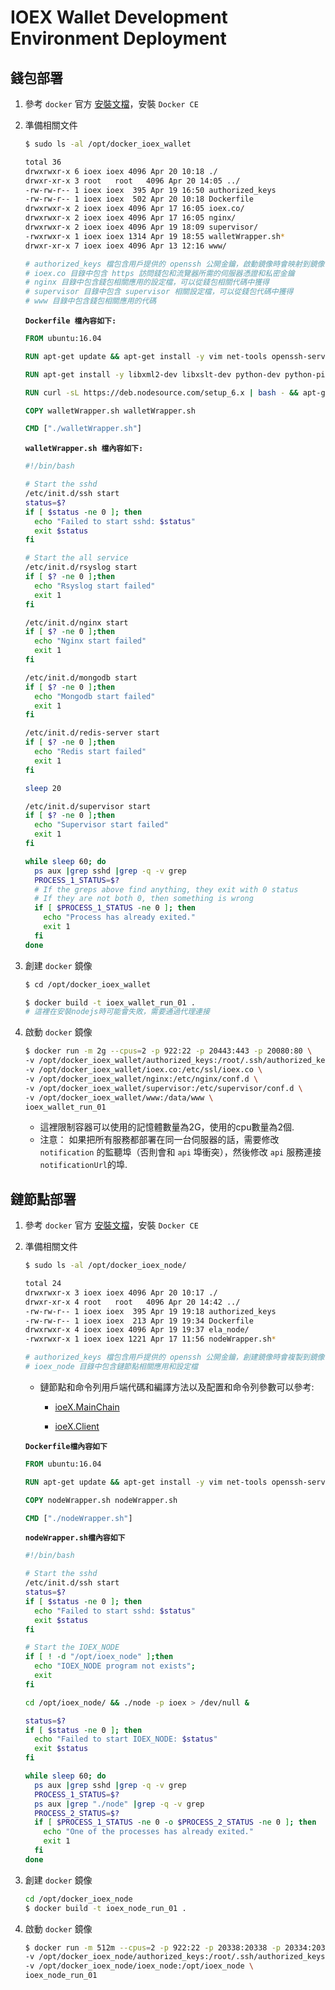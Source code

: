# IOEX Wallet Development Environment Deployment

## 錢包部署

1. 參考 `docker` 官方 [安裝文檔](https://docs.docker.com/install/linux/docker-ce/ubuntu/)，安裝 `Docker CE`

2. 準備相關文件

    ```bash
    $ sudo ls -al /opt/docker_ioex_wallet

    total 36
    drwxrwxr-x 6 ioex ioex 4096 Apr 20 10:18 ./
    drwxr-xr-x 3 root   root   4096 Apr 20 14:05 ../
    -rw-rw-r-- 1 ioex ioex  395 Apr 19 16:50 authorized_keys
    -rw-rw-r-- 1 ioex ioex  502 Apr 20 10:18 Dockerfile
    drwxrwxr-x 2 ioex ioex 4096 Apr 17 16:05 ioex.co/
    drwxrwxr-x 2 ioex ioex 4096 Apr 17 16:05 nginx/
    drwxrwxr-x 2 ioex ioex 4096 Apr 19 18:09 supervisor/
    -rwxrwxr-x 1 ioex ioex 1314 Apr 19 18:55 walletWrapper.sh*
    drwxr-xr-x 7 ioex ioex 4096 Apr 13 12:16 www/

    # authorized_keys 檔包含用戶提供的 openssh 公開金鑰，啟動鏡像時會映射到鏡像中，這樣用戶可以通過 openssh 連接到容器
    # ioex.co 目錄中包含 https 訪問錢包和流覽器所需的伺服器憑證和私密金鑰
    # nginx 目錄中包含錢包相關應用的設定檔，可以從錢包相關代碼中獲得
    # supervisor 目錄中包含 supervisor 相關設定檔，可以從錢包代碼中獲得
    # www 目錄中包含錢包相關應用的代碼
    ```

   **`Dockerfile 檔內容如下:`**

    ```Dockerfile
    FROM ubuntu:16.04

    RUN apt-get update && apt-get install -y vim net-tools openssh-server iputils-ping

    RUN apt-get install -y libxml2-dev libxslt-dev python-dev python-pip libjpeg-dev libcurl4-openssl-dev libgeos-dev libmysqlclient-dev supervisor python nginx mongodb-server redis-server curl rsyslog

    RUN curl -sL https://deb.nodesource.com/setup_6.x | bash - && apt-get install nodejs

    COPY walletWrapper.sh walletWrapper.sh

    CMD ["./walletWrapper.sh"]
    ```

   **`walletWrapper.sh 檔內容如下:`**

    ```bash
    #!/bin/bash

    # Start the sshd
    /etc/init.d/ssh start
    status=$?
    if [ $status -ne 0 ]; then
      echo "Failed to start sshd: $status"
      exit $status
    fi

    # Start the all service
    /etc/init.d/rsyslog start
    if [ $? -ne 0 ];then
      echo "Rsyslog start failed"
      exit 1
    fi

    /etc/init.d/nginx start
    if [ $? -ne 0 ];then
      echo "Nginx start failed"
      exit 1
    fi

    /etc/init.d/mongodb start
    if [ $? -ne 0 ];then
      echo "Mongodb start failed"
      exit 1
    fi

    /etc/init.d/redis-server start
    if [ $? -ne 0 ];then
      echo "Redis start failed"
      exit 1
    fi

    sleep 20

    /etc/init.d/supervisor start
    if [ $? -ne 0 ];then
      echo "Supervisor start failed"
      exit 1
    fi

    while sleep 60; do
      ps aux |grep sshd |grep -q -v grep
      PROCESS_1_STATUS=$?
      # If the greps above find anything, they exit with 0 status
      # If they are not both 0, then something is wrong
      if [ $PROCESS_1_STATUS -ne 0 ]; then
        echo "Process has already exited."
        exit 1
      fi
    done
    ```

3. 創建 `docker` 鏡像

    ```bash
    $ cd /opt/docker_ioex_wallet

    $ docker build -t ioex_wallet_run_01 .
    # 這裡在安裝nodejs時可能會失敗，需要通過代理連接
    ```

4. 啟動 `docker` 鏡像

    ```bash
    $ docker run -m 2g --cpus=2 -p 922:22 -p 20443:443 -p 20080:80 \
    -v /opt/docker_ioex_wallet/authorized_keys:/root/.ssh/authorized_keys \
    -v /opt/docker_ioex_wallet/ioex.co:/etc/ssl/ioex.co \
    -v /opt/docker_ioex_wallet/nginx:/etc/nginx/conf.d \
    -v /opt/docker_ioex_wallet/supervisor:/etc/supervisor/conf.d \
    -v /opt/docker_ioex_wallet/www:/data/www \
    ioex_wallet_run_01
    ```

   * 這裡限制容器可以使用的記憶體數量為2G，使用的cpu數量為2個.
   * 注意： 如果把所有服務都部署在同一台伺服器的話，需要修改 `notification` 的監聽埠（否則會和 `api` 埠衝突），然後修改 `api` 服務連接 `notificationUrl`的埠.

## 鏈節點部署

1. 參考 `docker` 官方 [安裝文檔](https://docs.docker.com/install/linux/docker-ce/ubuntu/)，安裝 `Docker CE`

2. 準備相關文件

    ```bash
    $ sudo ls -al /opt/docker_ioex_node/

    total 24
    drwxrwxr-x 3 ioex ioex 4096 Apr 20 10:17 ./
    drwxr-xr-x 4 root   root   4096 Apr 20 14:42 ../
    -rw-rw-r-- 1 ioex ioex  395 Apr 19 19:18 authorized_keys
    -rw-rw-r-- 1 ioex ioex  213 Apr 19 19:34 Dockerfile
    drwxrwxr-x 4 ioex ioex 4096 Apr 19 19:37 ela_node/
    -rwxrwxr-x 1 ioex ioex 1221 Apr 17 11:56 nodeWrapper.sh*

    # authorized_keys 檔包含用戶提供的 openssh 公開金鑰，創建鏡像時會複製到鏡像中，這樣用戶可以通過 openssh 連接到容器
    # ioex_node 目錄中包含鏈節點相關應用和設定檔
    ```

   * 鏈節點和命令列用戶端代碼和編譯方法以及配置和命令列參數可以參考:

     * [ioeX.MainChain](../README.md)

     * [ioeX.Client](https://github.com/ioeXNetwork/ioeX.Client/blob/master/README.md)

   **`Dockerfile檔內容如下`**

    ```Dockerfile
    FROM ubuntu:16.04

    RUN apt-get update && apt-get install -y vim net-tools openssh-server iputils-ping

    COPY nodeWrapper.sh nodeWrapper.sh

    CMD ["./nodeWrapper.sh"]
    ```

   **`nodeWrapper.sh檔內容如下`**

    ```bash
    #!/bin/bash

    # Start the sshd
    /etc/init.d/ssh start
    status=$?
    if [ $status -ne 0 ]; then
      echo "Failed to start sshd: $status"
      exit $status
    fi

    # Start the IOEX_NODE
    if [ ! -d "/opt/ioex_node" ];then
      echo "IOEX_NODE program not exists";
      exit
    fi

    cd /opt/ioex_node/ && ./node -p ioex > /dev/null &

    status=$?
    if [ $status -ne 0 ]; then
      echo "Failed to start IOEX_NODE: $status"
      exit $status
    fi

    while sleep 60; do
      ps aux |grep sshd |grep -q -v grep
      PROCESS_1_STATUS=$?
      ps aux |grep "./node" |grep -q -v grep
      PROCESS_2_STATUS=$?
      if [ $PROCESS_1_STATUS -ne 0 -o $PROCESS_2_STATUS -ne 0 ]; then
        echo "One of the processes has already exited."
        exit 1
      fi
    done
    ```

3. 創建 `docker` 鏡像

    ```bash
    cd /opt/docker_ioex_node
    $ docker build -t ioex_node_run_01 .
    ```

4. 啟動 `docker` 鏡像

    ```bash
    $ docker run -m 512m --cpus=2 -p 922:22 -p 20338:20338 -p 20334:20334 -p 20335:20335 \
    -v /opt/docker_ioex_node/authorized_keys:/root/.ssh/authorized_keys \
    -v /opt/docker_ioex_node/ioex_node:/opt/ioex_node \
    ioex_node_run_01
    ```
